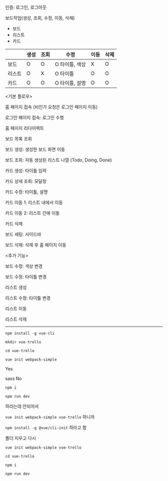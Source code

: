 인증: 로그인, 로그아웃

보드작업(생성, 조회, 수정, 이동, 삭제)

- 보드
- 리스트
- 카드

|        | 생성 | 조회 | 수정           | 이동 | 삭제 |
| ------ | ---- | ---- | -------------- | ---- | ---- |
| 보드   | O    | O    | O 타이틀, 색상 | X    | O    |
| 리스트 | O    | X    | O 타이틀       | O    | O    |
| 카드   | O    | O    | O 타이틀, 설명 | O    | O    |



<기본 플로우>

홈 페이지 접속 (비인가 요청은 로그인 페이지 이동)

로그인 페이지 접속: 로그인 수행

홈 페이지 리다이렉트

보드 목록 조회

보드 생성: 생성한 보드 화면 이동

보드 조회: 자동 생성된 리스트 나열 (Todo, Doing, Done)

카드 생성: 타이틀 입력

카드 상세 조회: 모달창

카드 수정: 타이틀, 설명

카드 이동 1: 리스트 내에서 이동

카드 이동 2: 리스트 간에 이동

카드 삭제

보드 세팅: 사이드바

보드 삭제: 삭제 후 홈 페이지 이동



<추가 기능>

보드 수정: 색상 변경

보드 수정: 타이틀 변경

리스트 생성

리스트 수정: 타이틀 변경

리스트 이동

리스트 삭제



---

`npm install -g vue-cli`

`mkdir vue-trello`

`cd vue-trello`

`vue init webpack-simple`

Yes

sass No

`npm i`

`npm run dev`

하라는데 안되어서

`vue init webpack-simple vue-trello` 하니까

`npm install -g @vue/cli-init` 하라고 함

폴더 지우고 다시 

`vue init webpack-simple vue-trello` 

`cd vue-trello`

`npm i`

`npm run dev`